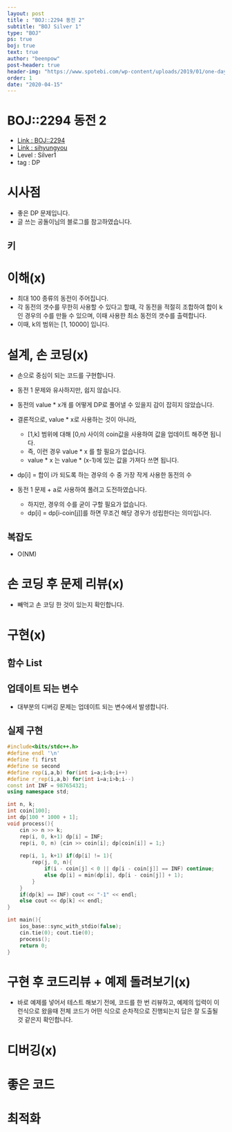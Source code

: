 ```yaml
---
layout: post
title : "BOJ::2294 동전 2"
subtitle: "BOJ Silver 1"
type: "BOJ"
ps: true
boj: true
text: true
author: "beenpow"
post-header: true
header-img: "https://www.spotebi.com/wp-content/uploads/2019/01/one-day-day-one-workout-motivation-spotebi.jpg"
order: 1
date: "2020-04-15"
---
```

# BOJ::2294 동전 2
- [Link : BOJ::2294](https://www.acmicpc.net/problem/2294)
- [Link : sihyungyou](https://sihyungyou.github.io/baekjoon-2294/)
- Level : Silver1
- tag : DP

# 시사점
- 좋은 DP 문제입니다.
- 글 쓰는 공돌이님의 블로그를 참고하였습니다.

## 키

# 이해(x)
- 최대 100 종류의 동전이 주어집니다.
- 각 동전의 갯수를 무한히 사용할 수 있다고 할떄, 각 동전을 적절히 조합하여 합이 k인 경우의 수를
  만들 수 있으며, 이때 사용한 최소 동전의 갯수를 출력합니다.
- 이때, k의 범위는 [1, 10000] 입니다.


# 설계, 손 코딩(x)
- 손으로 중심이 되는 코드를 구현합니다.
- 동전 1 문제와 유사하지만, 쉽지 않습니다.
- 동전의 value * x개 를 어떻게 DP로 풀어낼 수 있을지 감이 잡히지 않았습니다.
- 결론적으로, value * x로 사용하는 것이 아니라,
  - [1,k] 범위에 대해 [0,n) 사이의 coin값을 사용하여 값을 업데이트 해주면 됩니다.
  - 즉, 이런 경우 value * x 를 할 필요가 없습니다.
  - value * x 는 value * (x-1)에 있는 값을 가져다 쓰면 됩니다.

- dp[i] = 합이 i가 되도록 하는 경우의 수 중 가장 작게 사용한 동전의 수
- 동전 1 문제 + a로 사용하여 풀려고 도전하였습니다.
  - 하지만, 경우의 수를 굳이 구할 필요가 없습니다.
  - dp[i] = dp[i-coin[j]]를 하면 무조건 해당 경우가 성립한다는 의미입니다.

## 복잡도
- O(NM)

# 손 코딩 후 문제 리뷰(x)
- 빼먹고 손 코딩 한 것이 있는지 확인합니다.

# 구현(x)

## 함수 List 

## 업데이트 되는 변수
- 대부분의 디버깅 문제는 업데이트 되는 변수에서 발생합니다.

## 실제 구현 

```cpp
#include<bits/stdc++.h>
#define endl '\n'
#define fi first
#define se second
#define rep(i,a,b) for(int i=a;i<b;i++)
#define r_rep(i,a,b) for(int i=a;i>b;i--)
const int INF = 987654321;
using namespace std;

int n, k;
int coin[100];
int dp[100 * 1000 + 1];
void process(){
    cin >> n >> k;
    rep(i, 0, k+1) dp[i] = INF;
    rep(i, 0, n) {cin >> coin[i]; dp[coin[i]] = 1;}
    
    rep(i, 1, k+1) if(dp[i] != 1){
        rep(j, 0, n){
            if(i - coin[j] < 0 || dp[i - coin[j]] == INF) continue;
            else dp[i] = min(dp[i], dp[i - coin[j]] + 1);
        }
    }
    if(dp[k] == INF) cout << "-1" << endl;
    else cout << dp[k] << endl;
}

int main(){
    ios_base::sync_with_stdio(false);
    cin.tie(0); cout.tie(0);
    process();
    return 0;
}
```

# 구현 후 코드리뷰 + 예제 돌려보기(x)
- 바로 예제를 넣어서 테스트 해보기 전에, 코드를 한 번 리뷰하고, 예제의 입력이 이런식으로 왔을때
  전체 코드가 어떤 식으로 순차적으로 진행되는지 답은 잘 도출될 것 같은지 확인합니다.

# 디버깅(x)

# 좋은 코드

# 최적화
